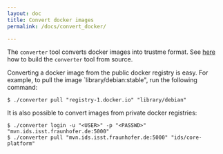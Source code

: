 ```yaml
---
layout: doc
title: Convert docker images
permalink: /docs/convert_docker/

---
```


The `converter` tool converts docker images into trustme format. See [here](../../docs/dev_setup/#docker-converter) how to build the `converter` tool from source.

Converting a docker image from the public docker registry is easy. For example, to pull the image `library/debian:stable", run the following command:

```
$ ./converter pull "registry-1.docker.io" "library/debian"
```

It is also possible to convert images from private docker registries:

```
$ ./converter login -u "<USER>" -p "<PASSWD>" "mvn.ids.isst.fraunhofer.de:5000"
$ ./converter pull "mvn.ids.isst.fraunhofer.de:5000" "ids/core-platform"
```
